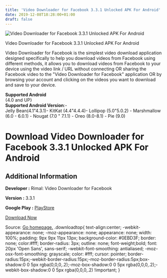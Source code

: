 ```yaml
---
title: 'Video Downloader for Facebook 3.3.1 Unlocked APK For Android'
date: 2019-12-08T18:28:00+01:00
draft: false
---
```


![Video Downloader for Facebook 3.3.1 Unlocked APK For Android](https://i0.wp.com/apkhome.net/wp-content/uploads/2019/12/Video-Downloader-for-Facebook-3.3.1-Unlocked.png "Video Downloader for Facebook 3.3.1 Unlocked APK For Android")

  

Video Downloader for Facebook 3.3.1 Unlocked APK For Android

Video Downloader for Facebook is the simplest video download application designed specifically to help you download videos from Facebook using different methods, it allows you to download videos from Facebook to your device using the video link / URL without connecting OR sharing the Facebook video to the "Video Downloader for Facebook" application OR by browsing your account and clicking on the videos you want to download and save to your device.

**Supported Android**  
{4.0 and UP}  
**Supported Android Version**:-  
Jelly Bean(4.1"4.3.1)- KitKat (4.4"4.4.4)- Lollipop (5.0"5.0.2) - Marshmallow (6.0 - 6.0.1) - Nougat (7.0 " 7.1.1) - Oreo (8.0-8.1) - Pie (9.0)

Download Video Downloader for Facebook 3.3.1 Unlocked APK For Android
=====================================================================

Additional Information
----------------------

**Developer :** Rimal: Video Downloader for Facebook

**Version :** 3.3.1

**Google Play :** [PlayStore](https://play.google.com/store/apps/details?id=fb.video.downloader)

  

[Download Now](https://store4app.co/post/video-downloader-for-facebook-3-3-1-unlocked-apk-for-android_1575824543)

  
Source: [Go homepage.](https://store4app.co/post/video-downloader-for-facebook-3-3-1-unlocked-apk-for-android_1575824543) .downloadtop{ text-align:center; -webkit-appearance: none; -moz-appearance: none; appearance: none; width: 100%; padding: 9px 9px 11px 13px; background-color: #0EBD3F; border: none; color:#fff; border-radius: 3px; outline: none; font-weight;bold; font: 20px 'Open Sans', sans-serif; -webkit-font-smoothing: antialiased; -moz-osx-font-smoothing: grayscale; color: #fff; cursor: pointer; border-radius:15px;-webkit-border-radius:15px;-moz-border-radius:5px;box-shadow:0 0 5px rgba(0,0,0,.2);-moz-box-shadow:0 0 5px rgba(0,0,0,.2);-webkit-box-shadow:0 0 5px rgba(0,0,0,.2) !important; }